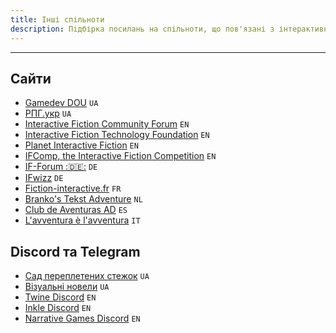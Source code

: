 ```yaml
---
title: Інші спільноти
description: Підбірка посилань на спільноти, що пов'язані з інтерактивною літературою та геймдевом
---
```


---

## Сайти

- [Gamedev DOU](https://gamedev.dou.ua/) `UA`
- [РПГ.укр](https://рпг.укр/) `UA`
- [Interactive Fiction Community Forum](https://intfiction.org/) `EN`
- [Interactive Fiction Technology Foundation](https://iftechfoundation.org/) `EN`
- [Planet Interactive Fiction](https://planet-if.com/) `EN`
- [IFComp, the Interactive Fiction Competition](https://ifcomp.org/) `EN`
- [IF-Forum ::de::](https://if-forum.org/) `DE`
- [IFwizz](https://ifwizz.de/) `DE`
- [Fiction-interactive.fr](http://www.fiction-interactive.fr/) `FR`
- [Branko's Tekst Adventure](http://www.tekstadventure.nl/) `NL`
- [Club de Aventuras AD](http://www.caad.es/) `ES`
- [L'avventura è l'avventura](https://www.avventuretestuali.com/) `IT`

## Discord та Telegram

- [Сад переплетених стежок](https://t.me/garden_of_forking_paths) `UA`
- [Візуальні новели](https://t.me/ua_visual_novels) `UA`
- [Twine Discord](https://discord.gg/n5dJvPp) `EN`
- [Inkle Discord](https://discord.com/invite/inkle) `EN`
- [Narrative Games Discord](https://discord.gg/4AMmJDkSqp) `EN`
